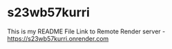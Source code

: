 # s23wb57kurri

This is my README File
Link to Remote Render server - https://s23wb57kurri.onrender.com
